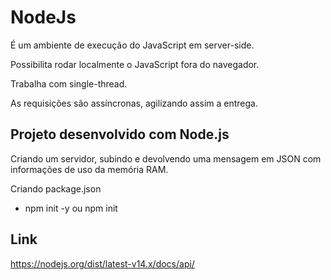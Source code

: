 # NodeJs

É um ambiente de execução do JavaScript em server-side.

Possibilita rodar localmente o JavaScript fora do navegador.

Trabalha com single-thread.

As requisições são assíncronas, agilizando assim a entrega.

## Projeto desenvolvido com Node.js

Criando um servidor, subindo e devolvendo uma mensagem em JSON com informações
de uso da memória RAM.

Criando package.json
 - npm init -y ou npm init
  
## Link 

https://nodejs.org/dist/latest-v14.x/docs/api/
